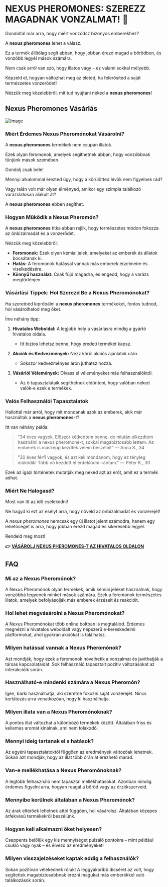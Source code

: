 # NEXUS PHEROMONES: SZEREZZ MAGADNAK VONZALMAT! 💖

Gondoltál már arra, hogy miért vonzódsz bizonyos emberekhez? 

A **nexus pheromones** lehet a válasz. 

Ez a termék állítólag segít abban, hogy jobban érezd magad a bőrödben, és vonzóbb legyél mások számára. 

Nem csak arról van szó, hogy illatos vagy – ez valami sokkal mélyebb. 

Képzeld el, hogyan változhat meg az életed, ha felerősíted a saját természetes vonzerődet! 

Nézzük meg közelebbről, mit tud nyújtani neked a **nexus pheromones**!

## Nexus Pheromones Vásárlás

[![Image](https://www2.sellhealth.com/2/Nexus_logo_500px120px.jpg)](https://gchaffi.com/38CHxSTZ)

### Miért Érdemes Nexus Pheromónokat Vásárolni?

A **nexus pheromones** termékek nem csupán illatok. 

Ezek olyan feromonok, amelyek segíthetnek abban, hogy vonzóbbnak tűnjünk mások szemében.

Gondolj csak bele!

Mennyi alkalommal érezted úgy, hogy a körülötted lévők nem figyelnek rád? 

Vagy talán volt már olyan élményed, amikor egy szimpla találkozó varázslatosan alakult át?

A **nexus pheromones** ebben segíthet.

### Hogyan Működik a Nexus Pheromón?

A **nexus pheromones** titka abban rejlik, hogy természetes módon fokozza az önbizalmadat és a vonzerődet.

Nézzük meg közelebbről:

- **Feromonok:** Ezek olyan kémiai jelek, amelyeket az emberek és állatok bocsátanak ki.
- **Hatás:** A feromonok hatással vannak más emberek érzelmeire és viselkedésére.
- **Könnyű használat:** Csak fújd magadra, és engedd, hogy a varázs megtörténjen.

### Vásárlási Tippek: Hol Szerezd Be a Nexus Pheromónokat?

Ha szeretnéd kipróbálni a **nexus pheromones** termékeket, fontos tudnod, hol vásárolhatod meg őket. 

Íme néhány tipp:

1. **Hivatalos Weboldal:** A legjobb hely a vásárlásra mindig a gyártó hivatalos oldala. 
   - Itt biztos lehetsz benne, hogy eredeti terméket kapsz.
   
2. **Akciók és Kedvezmények:** Nézz körül akciós ajánlatok után.
   - Sokszor kedvezményes áron juthatsz hozzá.

3. **Vásárlói Vélemények:** Olvass el véleményeket más felhasználóktól.
   - Az ő tapasztalataik segíthetnek eldönteni, hogy valóban neked valók-e ezek a termékek.

### Valós Felhasználói Tapasztalatok

Hallottál már arról, hogy mit mondanak azok az emberek, akik már használták a **nexus pheromones**-t? 

Itt van néhány példa:

> "34 éves vagyok. 
> Először kétkedtem benne, de miután elkezdtem használni a nexus pheromone-t,
> sokkal magabiztosabb lettem. 
> Az emberek is másképp kezdtek velem beszélni!" 
> — Anna S., 34

> "30 éves férfi vagyok,
> és azt kell mondanom,
> hogy ez tényleg működik! 
> Több nő kezdett el érdeklődni irántam."
> — Péter K., 30

Ezek az igazi történetek mutatják meg neked azt az erőt,
amit ez a termék adhat.

### Miért Ne Halogasd?

Most van itt az idő cselekedni!

Ne hagyd ki ezt az esélyt arra,
hogy növeld az önbizalmadat
és vonzerejét!

A *nexus pheromones* nemcsak egy új illatot jelent számodra,
hanem egy lehetőséget is arra,
hogy jobban érezd magad
és sikeresebb legyél.

Rendeld meg most!



**👉 [VÁSÁROLJ NEXUS PHEROMONES-T AZ HIVATALOS OLDALON](https://gchaffi.com/38CHxSTZ)**

## FAQ

### Mi az a Nexus Pheromónok?
A Nexus Pheromónok olyan termékek, amik kémiai jeleket használnak, hogy vonzóbbá tegyenek minket mások számára. Ezek a feromonok természetes illatok, amelyek befolyásolják más emberek érzéseit és reakcióit.

### Hol lehet megvásárolni a Nexus Pheromónokat?
A Nexus Pheromónokat több online boltban is megtalálod. Érdemes megnézni a hivatalos weboldalt vagy népszerű e-kereskedelmi platformokat, ahol gyakran akciókat is találhatsz.

### Milyen hatással vannak a Nexus Pheromónok?
Azt mondják, hogy ezek a feromonok növelhetik a vonzalmat és javíthatják a társas kapcsolataidat. Sok felhasználó tapasztalt pozitív változásokat az interakcióik során.

### Használható-e mindenki számára a Nexus Pheromón?
Igen, bárki használhatja, aki szeretné fokozni saját vonzerejét. Nincs korlátozás arra vonatkozóan, hogy ki használhatja.

### Milyen illata van a Nexus Pheromónoknak?
A pontos illat változhat a különböző termékek között. Általában friss és kellemes aromát kínálnak, ami nem tolakodó.

### Mennyi ideig tartanak el a hatások?
Az egyéni tapasztalatoktól függően az eredmények változóak lehetnek. Sokan azt mondják, hogy az illat több órán át érezhető marad.

### Van-e mellékhatása a Nexus Pheromónoknak?
A legtöbb felhasználó nem tapasztal mellékhatásokat. Azonban mindig érdemes figyelni arra, hogyan reagál a bőröd vagy az érzékszerveid.

### Mennyibe kerülnek általában a Nexus Pheromónok?
Az árak eltérőek lehetnek attól függően, hol vásárolsz. Általában közepes árfekvésű termékekről beszélünk.

### Hogyan kell alkalmazni őket helyesen?
Cseppents belőlük egy kis mennyiséget pulzáló pontokra – mint például csukló vagy nyak – és élvezd az eredményeket!

### Milyen visszajelzéseket kaptak eddig a felhasználók?
Sokan pozitívan vélekednek róluk! A leggyakoribb dicséret az volt, hogy segítettek magabiztosabbnak érezni magukat más emberekkel való találkozások során.
